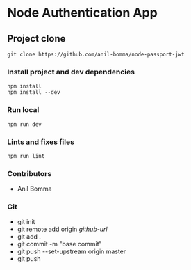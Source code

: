 # Node Authentication App

## Project clone
```
git clone https://github.com/anil-bomma/node-passport-jwt
```

### Install project and dev dependencies
```
npm install
npm install --dev
```

### Run local
```
npm run dev
```

### Lints and fixes files
```
npm run lint
```

### Contributors
- Anil Bomma


### Git

- git init
- git remote add origin _github-url_
- git add .
- git commit -m "base commit"
- git push --set-upstream origin master
- git push
